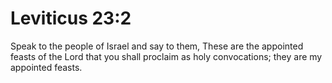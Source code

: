# Leviticus 23:2

Speak to the people of Israel and say to them, These are the appointed feasts of the Lord that you shall proclaim as holy convocations; they are my appointed feasts.
